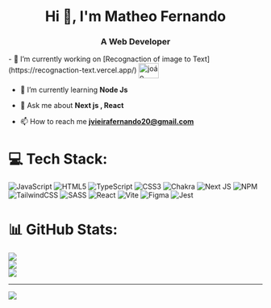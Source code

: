 <h1 align="center">Hi 👋, I'm Matheo Fernando</h1>
<h3 align="center">A Web Developer</h3>
- 🔭 I’m currently working on [Recognaction of image to Text](https://recognaction-text.vercel.app/)
<img align="center" src="[https://raw.githubusercontent.com/rahuldkjain/github-profile-readme-generator/master/src/images/icons/Social/twitter.svg](https://media.giphy.com/mediav1.Y2lkPTc5MGI3NjExb3g3Nzd0NnczYnQyZW1rY2lmN2h4M3Y1MnJkaW1oc21raXdxMTFiYiZlcD12MV9pbnRlcm5hbF9naWZfYnlfaWQmY3Q9Zw/rhZr8u3cvxe0ksf1ej/giphy.gif)" alt="joáo fernando" height="30" width="40" />

- 🌱 I’m currently learning **Node Js**

- 💬 Ask me about **Next js , React**

- 📫 How to reach me **jvieirafernando20@gmail.com**


# 💻 Tech Stack:
![JavaScript](https://img.shields.io/badge/javascript-%23323330.svg?style=for-the-badge&logo=javascript&logoColor=%23F7DF1E) ![HTML5](https://img.shields.io/badge/html5-%23E34F26.svg?style=for-the-badge&logo=html5&logoColor=white) ![TypeScript](https://img.shields.io/badge/typescript-%23007ACC.svg?style=for-the-badge&logo=typescript&logoColor=white) ![CSS3](https://img.shields.io/badge/css3-%231572B6.svg?style=for-the-badge&logo=css3&logoColor=white) ![Chakra](https://img.shields.io/badge/chakra-%234ED1C5.svg?style=for-the-badge&logo=chakraui&logoColor=white) ![Next JS](https://img.shields.io/badge/Next-black?style=for-the-badge&logo=next.js&logoColor=white) ![NPM](https://img.shields.io/badge/NPM-%23CB3837.svg?style=for-the-badge&logo=npm&logoColor=white) ![TailwindCSS](https://img.shields.io/badge/tailwindcss-%2338B2AC.svg?style=for-the-badge&logo=tailwind-css&logoColor=white) ![SASS](https://img.shields.io/badge/SASS-hotpink.svg?style=for-the-badge&logo=SASS&logoColor=white) ![React](https://img.shields.io/badge/react-%2320232a.svg?style=for-the-badge&logo=react&logoColor=%2361DAFB) ![Vite](https://img.shields.io/badge/vite-%23646CFF.svg?style=for-the-badge&logo=vite&logoColor=white) ![Figma](https://img.shields.io/badge/figma-%23F24E1E.svg?style=for-the-badge&logo=figma&logoColor=white) ![Jest](https://img.shields.io/badge/-jest-%23C21325?style=for-the-badge&logo=jest&logoColor=white)
# 📊 GitHub Stats:
![](https://github-readme-stats.vercel.app/api?username=MatheoFernando&theme=darcula&hide_border=false&include_all_commits=true&count_private=true)<br/>
![](https://github-readme-streak-stats.herokuapp.com/?user=MatheoFernando&theme=darcula&hide_border=false)<br/>
![](https://github-readme-stats.vercel.app/api/top-langs/?username=MatheoFernando&theme=darcula&hide_border=false&include_all_commits=true&count_private=true&layout=compact)

---
[![](https://visitcount.itsvg.in/api?id=MatheoFernando&icon=2&color=0)](https://visitcount.itsvg.in)

<!-- Proudly created with GPRM ( https://gprm.itsvg.in ) -->
